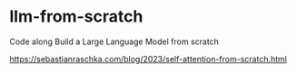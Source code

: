 # llm-from-scratch
Code along Build a Large Language Model from scratch

https://sebastianraschka.com/blog/2023/self-attention-from-scratch.html
